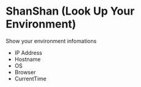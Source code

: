 ShanShan (Look Up Your Environment)
===================================

Show your environment infomations

* IP Address
* Hostname
* OS
* Browser
* CurrentTime

